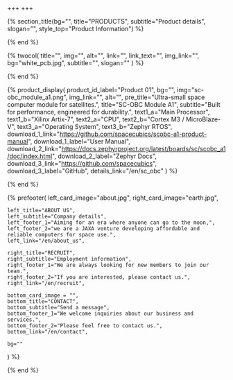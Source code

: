 +++
+++

{% section_title(bg="", title="PRODUCTS", subtitle="Product details", slogan="", style_top="Product Information") %}
<!--display element -->
{% end %}

{% twocol(
	title="",
	img="",
	alt="",
	link="",
	link_text="",
	img_link="",
	bg="white_pcb.jpg",
	subtitle="",
	slogan=""
) %}
<!-- no text -->
{% end %}

{% product_display(
	product_id_label="Product 01",
	bg="",
	img="sc-obc_module_a1.png",
	img_link="",
	alt="",
	pre_title="Ultra-small space computer module for satellites.",
	title="SC-OBC Module A1",
	subtitle="Built for performance, engineered for durability.",
	text1_a="Main Processor",
	text1_b="Xilinx Artix-7",
	text2_a="CPU",
	text2_b="Cortex M3 / MicroBlaze-V",
	text3_a="Operating System",
	text3_b="Zephyr RTOS",
	download_1_link="https://github.com/spacecubics/scobc-a1-product-manual",
	download_1_label="User Manual",
	download_2_link="https://docs.zephyrproject.org/latest/boards/sc/scobc_a1/doc/index.html",
	download_2_label="Zephyr Docs",
	download_3_link="https://github.com/spacecubics",
	download_3_label="GitHub",
	details_link="/en/sc_obc"
) %}
<!-- no text -->
{% end %}

{% prefooter(
	left_card_image="about.jpg",
	right_card_image="earth.jpg",

	left_title="ABOUT US",
	left_subtitle="Company details",
	left_footer_1="Aiming for an era where anyone can go to the moon,",
	left_footer_2="we are a JAXA venture developing affordable and reliable computers for space use.",
	left_link="/en/about_us",

	right_title="RECRUIT",
	right_subtitle="Employment information",
	right_footer_1="We are always looking for new members to join our team.",
	right_footer_2="If you are interested, please contact us.",
	right_link="/en/recruit",

	bottom_card_image = "",
	bottom_title="CONTACT",
	bottom_subtitle="Send a message",
	bottom_footer_1="We welcome inquiries about our business and services.",
	bottom_footer_2="Please feel free to contact us.",
	bottom_link="/en/contact",

	bg=""
) %}
<!--display element -->
{% end %}
